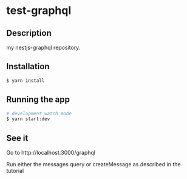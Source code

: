 # test-graphql


## Description

my nestjs-graphql repository.

## Installation

```bash
$ yarn install
```

## Running the app

```bash
# development watch mode
$ yarn start:dev
```

## See it

Go to http://localhost:3000/graphql 

Run either the messages query or createMessage as described in the tutorial